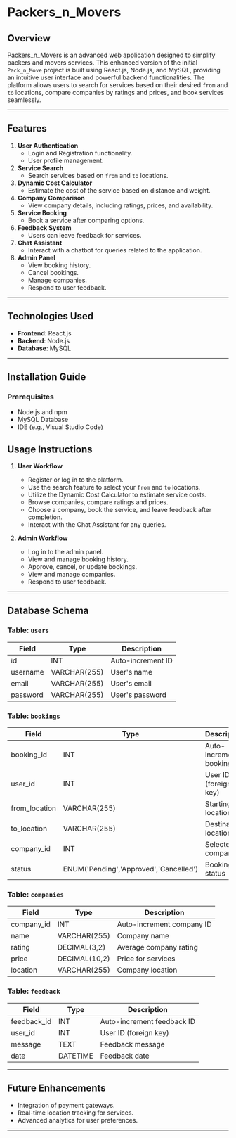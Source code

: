 # Packers_n_Movers

## Overview
Packers_n_Movers is an advanced web application designed to simplify packers and movers services. This enhanced version of the initial `Pack_n_Move` project is built using React.js, Node.js, and MySQL, providing an intuitive user interface and powerful backend functionalities. The platform allows users to search for services based on their desired `from` and `to` locations, compare companies by ratings and prices, and book services seamlessly.

---

## Features
1. **User Authentication**
   - Login and Registration functionality.
   - User profile management.
2. **Service Search**
   - Search services based on `from` and `to` locations.
3. **Dynamic Cost Calculator**
   - Estimate the cost of the service based on distance and weight.
4. **Company Comparison**
   - View company details, including ratings, prices, and availability.
5. **Service Booking**
   - Book a service after comparing options.
6. **Feedback System**
   - Users can leave feedback for services.
7. **Chat Assistant**
   - Interact with a chatbot for queries related to the application.
8. **Admin Panel**
   - View booking history.
   - Cancel bookings.
   - Manage companies.
   - Respond to user feedback.

---

## Technologies Used
- **Frontend**: React.js
- **Backend**: Node.js
- **Database**: MySQL

---

## Installation Guide

### Prerequisites
- Node.js and npm
- MySQL Database
- IDE (e.g., Visual Studio Code)

## Usage Instructions

1. **User Workflow**
   - Register or log in to the platform.
   - Use the search feature to select your `from` and `to` locations.
   - Utilize the Dynamic Cost Calculator to estimate service costs.
   - Browse companies, compare ratings and prices.
   - Choose a company, book the service, and leave feedback after completion.
   - Interact with the Chat Assistant for any queries.

2. **Admin Workflow**
   - Log in to the admin panel.
   - View and manage booking history.
   - Approve, cancel, or update bookings.
   - View and manage companies.
   - Respond to user feedback.

---

## Database Schema
### Table: `users`
| Field     | Type         | Description         |
|-----------|--------------|---------------------|
| id        | INT          | Auto-increment ID  |
| username  | VARCHAR(255) | User's name        |
| email     | VARCHAR(255) | User's email       |
| password  | VARCHAR(255) | User's password    |

### Table: `bookings`
| Field         | Type          | Description                |
|---------------|---------------|----------------------------|
| booking_id    | INT           | Auto-increment booking ID |
| user_id       | INT           | User ID (foreign key)     |
| from_location | VARCHAR(255)  | Starting location         |
| to_location   | VARCHAR(255)  | Destination location      |
| company_id    | INT           | Selected company ID       |
| status        | ENUM('Pending','Approved','Cancelled') | Booking status |

### Table: `companies`
| Field         | Type          | Description                |
|---------------|---------------|----------------------------|
| company_id    | INT           | Auto-increment company ID |
| name          | VARCHAR(255)  | Company name              |
| rating        | DECIMAL(3,2)  | Average company rating    |
| price         | DECIMAL(10,2) | Price for services        |
| location      | VARCHAR(255)  | Company location          |

### Table: `feedback`
| Field         | Type          | Description                |
|---------------|---------------|----------------------------|
| feedback_id   | INT           | Auto-increment feedback ID|
| user_id       | INT           | User ID (foreign key)     |
| message       | TEXT          | Feedback message          |
| date          | DATETIME      | Feedback date             |

---

## Future Enhancements
- Integration of payment gateways.
- Real-time location tracking for services.
- Advanced analytics for user preferences.

---


